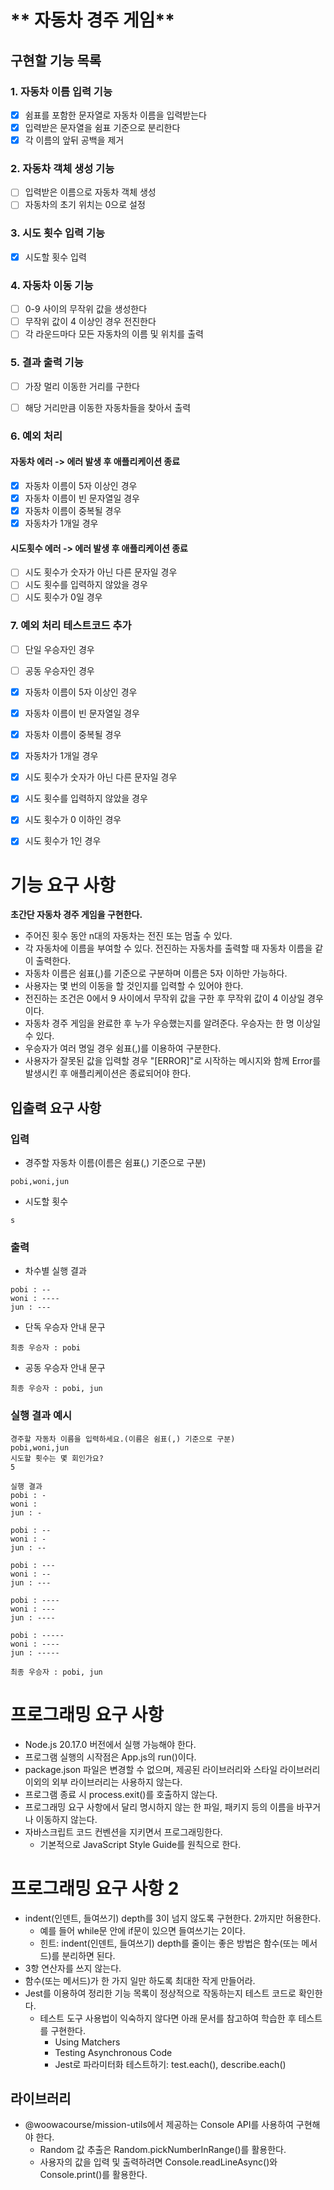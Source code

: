 # ** 자동차 경주 게임**

## 구현할 기능 목록
### 1. 자동차 이름 입력 기능
- [X] 쉼표를 포함한 문자열로 자동차 이름을 입력받는다
- [X] 입력받은 문자열을 쉼표 기준으로 분리한다
- [X] 각 이름의 앞뒤 공백을 제거

### 2. 자동차 객체 생성 기능
- [ ] 입력받은 이름으로 자동차 객체 생성
- [ ] 자동차의 초기 위치는 0으로 설정

### 3. 시도 횟수 입력 기능
- [X] 시도할 횟수 입력

### 4. 자동차 이동 기능
- [ ] 0-9 사이의 무작위 값을 생성한다
- [ ] 무작위 값이 4 이상인 경우 전진한다
- [ ] 각 라운드마다 모든 자동차의 이름 및 위치를 출력

### 5. 결과 출력 기능
- [ ] 가장 멀리 이동한 거리를 구한다
- [ ] 해당 거리만큼 이동한 자동차들을 찾아서 출력


### 6. 예외 처리
#### 자동차 에러 -> 에러 발생 후 애플리케이션 종료
- [X] 자동차 이름이 5자 이상인 경우
- [X] 자동차 이름이 빈 문자열일 경우
- [X] 자동차 이름이 중복될 경우
- [X] 자동차가 1개일 경우

#### 시도횟수 에러 -> 에러 발생 후 애플리케이션 종료
- [ ] 시도 횟수가 숫자가 아닌 다른 문자일 경우
- [ ] 시도 횟수를 입력하지 않았을 경우
- [ ] 시도 횟수가 0일 경우

### 7. 예외 처리 테스트코드 추가
- [ ] 단일 우승자인 경우
- [ ] 공동 우승자인 경우
- [X] 자동차 이름이 5자 이상인 경우
- [X] 자동차 이름이 빈 문자열일 경우
- [X] 자동차 이름이 중복될 경우
- [X] 자동차가 1개일 경우
- [X] 시도 횟수가 숫자가 아닌 다른 문자일 경우
- [X] 시도 횟수를 입력하지 않았을 경우
- [X] 시도 횟수가 0 이하인 경우
- [X] 시도 횟수가 1인 경우


# 기능 요구 사항

**초간단 자동차 경주 게임을 구현한다.**

- 주어진 횟수 동안 n대의 자동차는 전진 또는 멈출 수 있다.
- 각 자동차에 이름을 부여할 수 있다. 전진하는 자동차를 출력할 때 자동차 이름을 같이 출력한다.
- 자동차 이름은 쉼표(,)를 기준으로 구분하며 이름은 5자 이하만 가능하다.
- 사용자는 몇 번의 이동을 할 것인지를 입력할 수 있어야 한다.
- 전진하는 조건은 0에서 9 사이에서 무작위 값을 구한 후 무작위 값이 4 이상일 경우이다.
- 자동차 경주 게임을 완료한 후 누가 우승했는지를 알려준다. 우승자는 한 명 이상일 수 있다.
- 우승자가 여러 명일 경우 쉼표(,)를 이용하여 구분한다.
- 사용자가 잘못된 값을 입력할 경우 "[ERROR]"로 시작하는 메시지와 함께 Error를 발생시킨 후 애플리케이션은 종료되어야 한다.

## 입출력 요구 사항

### 입력

- 경주할 자동차 이름(이름은 쉼표(,) 기준으로 구분)

```
pobi,woni,jun
```

- 시도할 횟수

```
s
```

### 출력

- 차수별 실행 결과


```
pobi : --
woni : ----
jun : ---
```

- 단독 우승자 안내 문구
```
최종 우승자 : pobi
```

- 공동 우승자 안내 문구

```
최종 우승자 : pobi, jun
```

### 실행 결과 예시

```
경주할 자동차 이름을 입력하세요.(이름은 쉼표(,) 기준으로 구분)
pobi,woni,jun
시도할 횟수는 몇 회인가요?
5

실행 결과
pobi : -
woni : 
jun : -

pobi : --
woni : -
jun : --

pobi : ---
woni : --
jun : ---

pobi : ----
woni : ---
jun : ----

pobi : -----
woni : ----
jun : -----

최종 우승자 : pobi, jun
```

# 프로그래밍 요구 사항

- Node.js 20.17.0 버전에서 실행 가능해야 한다.
- 프로그램 실행의 시작점은 App.js의 run()이다.
- package.json 파일은 변경할 수 없으며, 제공된 라이브러리와 스타일 라이브러리 이외의 외부 라이브러리는 사용하지 않는다.
- 프로그램 종료 시 process.exit()를 호출하지 않는다.
- 프로그래밍 요구 사항에서 달리 명시하지 않는 한 파일, 패키지 등의 이름을 바꾸거나 이동하지 않는다.
- 자바스크립트 코드 컨벤션을 지키면서 프로그래밍한다.
  - 기본적으로 JavaScript Style Guide를 원칙으로 한다.

# 프로그래밍 요구 사항 2
- indent(인덴트, 들여쓰기) depth를 3이 넘지 않도록 구현한다. 2까지만 허용한다.
    - 예를 들어 while문 안에 if문이 있으면 들여쓰기는 2이다.
    - 힌트: indent(인덴트, 들여쓰기) depth를 줄이는 좋은 방법은 함수(또는 메서드)를 분리하면 된다.
- 3항 연산자를 쓰지 않는다.
- 함수(또는 메서드)가 한 가지 일만 하도록 최대한 작게 만들어라.
- Jest를 이용하여 정리한 기능 목록이 정상적으로 작동하는지 테스트 코드로 확인한다.
    - 테스트 도구 사용법이 익숙하지 않다면 아래 문서를 참고하여 학습한 후 테스트를 구현한다.
        - Using Matchers
        - Testing Asynchronous Code
        - Jest로 파라미터화 테스트하기: test.each(), describe.each()

## 라이브러리

- @woowacourse/mission-utils에서 제공하는 Console API를 사용하여 구현해야 한다.
  - Random 값 추출은 Random.pickNumberInRange()를 활용한다.
  - 사용자의 값을 입력 및 출력하려면 Console.readLineAsync()와 Console.print()를 활용한다.